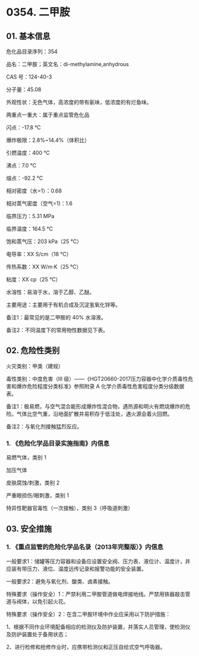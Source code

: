 # 0354. 二甲胺

## 01. 基本信息

危化品目录序列：354

品名：二甲胺；英文名：di-methylamine,anhydrous

CAS 号：124-40-3

分子量：45.08

外观性状：无色气体，高浓度的带有氨味，低浓度的有烂鱼味。

两重点一重大：属于重点监管危化品

闪点：-17.8 ℃

爆炸极限：2.8%~14.4%（体积比）

引燃温度：400 ℃

沸点：7.0 ℃

熔点：-92.2 ℃

相对密度（水=1）：0.68

相对蒸气密度（空气=1)：1.6

临界压力：5.31 MPa

临界温度：164.5 ℃

饱和蒸气压：203 kPa（25 ℃）

电导率：XX S/cm（18 ℃）

传热系数：XX W/m·K（25 ℃）

粘度：XX cp（25 ℃）

水溶性：易溶于水，溶于乙醇、乙醚。

主要用途：主要用于有机合成及沉淀氢氧化锌等。

备注1：最常见的是二甲胺的 40% 水溶液。

备注2：不同温度下的常用物性数据见下表。

## 02. 危险性类别

火灾类别：甲类（建规）

毒性类别：中度危害（III  级）——《HGT20660-2017压力容器中化学介质毒性危害和爆炸危险程度分类标准》参照附录 A 化学介质毒性危害程度分类分级数据表。

备注1：极易燃，与空气混合能形成爆炸性混合物，遇热源和明火有燃烧爆炸的危险。气体比空气重，沿地面扩散并易积存于低洼处，遇火源会着火回燃。

备注2：与氧化剂接触猛烈反应。

### 1. 《危险化学品目录实施指南》内信息

易燃气体，类别 1 

加压气体

皮肤腐蚀/刺激，类别 2 

严重眼损伤/眼刺激，类别 1

特异性靶器官毒性（一次接触），类别 3（呼吸道刺激）

## 03. 安全措施

### 1. 《重点监管的危险化学品名录（2013年完整版）》内信息

一般要求1：储罐等压力容器和设备应设置安全阀、压力表、液位计、温度计，并应装有带压力、液位、温度远传记录和报警功能的安全装置。

一般要求2：避免与氧化剂、酸类、卤素接触。

特殊要求（操作安全）1：严禁利用二甲胺管道做电焊接地线。严禁用铁器敲击管道与阀体，以免引起火花。

特殊要求（操作安全）2：在含二甲胺环境中作业应采用以下防护措施：

1、根据不同作业环境配备相应的检测仪及防护装置，并落实人员管理，使检测仪及防护装置处于备用状态；

2、进行检修和抢修作业时，应携带检测仪和正压自给式空气呼吸器。

